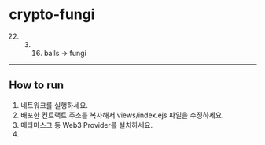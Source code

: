 # crypto-fungi
22. 03. 16. balls -> fungi
---

## How to run
1. 네트워크를 실행하세요.
2. 배포한 컨트랙트 주소를 복사해서 views/index.ejs 파일을 수정하세요.
3. 메타마스크 등 Web3 Provider를 설치하세요.
4. 
